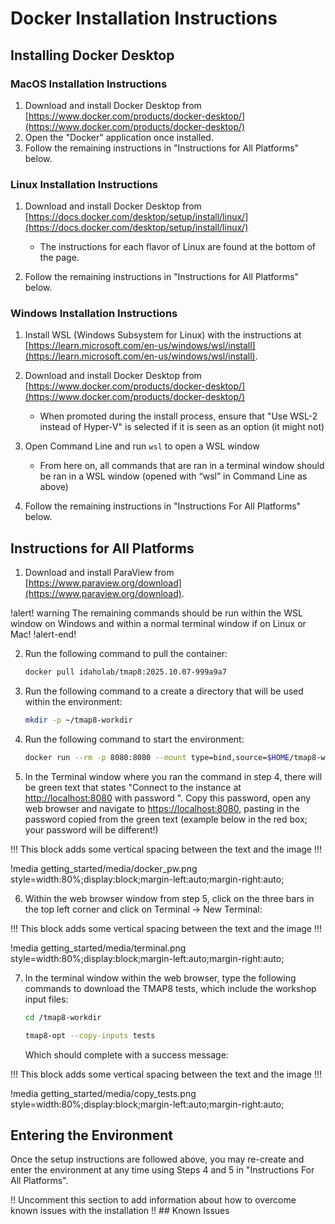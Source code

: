 # Docker Installation Instructions

## Installing Docker Desktop

### MacOS Installation Instructions

1. Download and install Docker Desktop from [https://www.docker.com/products/docker-desktop/](https://www.docker.com/products/docker-desktop/)
1. Open the "Docker" application once installed.
1. Follow the remaining instructions in "Instructions for All Platforms" below.

### Linux Installation Instructions

1. Download and install Docker Desktop from [https://docs.docker.com/desktop/setup/install/linux/](https://docs.docker.com/desktop/setup/install/linux/)

   - The instructions for each flavor of Linux are found at the bottom of the page.

1. Follow the remaining instructions in "Instructions for All Platforms" below.

### Windows Installation Instructions

1. Install WSL (Windows Subsystem for Linux) with the instructions at [https://learn.microsoft.com/en-us/windows/wsl/install](https://learn.microsoft.com/en-us/windows/wsl/install).
1. Download and install Docker Desktop from [https://www.docker.com/products/docker-desktop/](https://www.docker.com/products/docker-desktop/)

   - When promoted during the install process, ensure that "Use WSL-2 instead of Hyper-V" is selected if it is seen as an option (it might not)

1. Open Command Line and run `wsl`  to open a WSL window

   - From here on, all commands that are ran in a terminal window should be ran in a WSL window (opened with “wsl” in Command Line as above)

1. Follow the remaining instructions in "Instructions For All Platforms" below.

## Instructions for All Platforms

1. Download and install ParaView from [https://www.paraview.org/download](https://www.paraview.org/download).

!alert! warning
The remaining commands should be run within the WSL window on Windows and within a normal terminal window if on Linux or Mac!
!alert-end!

2. Run the following command to pull the container:

   ```bash
   docker pull idaholab/tmap8:2025.10.07-999a9a7
   ```

3. Run the following command to a create a directory that will be used within the environment:

   ```bash
   mkdir -p ~/tmap8-workdir
   ```

4. Run the following command to start the environment:

   ```bash
   docker run --rm -p 8080:8080 --mount type=bind,source=$HOME/tmap8-workdir,target=/tmap8-workdir idaholab/tmap8:2025.10.07-999a9a7 code-server-start
   ```
5. In the Terminal window where you ran the command in step 4, there will be green text that states "Connect to the instance at [http://localhost:8080](http://localhost:8080) with password <PASSWORD>". Copy this password, open any web browser and navigate to [https://localhost:8080](http://localhost:8080), pasting in the password copied from the green text (example below in the red box; your password will be different!)

!!!
This block adds some vertical spacing between the text and the image
!!!

!media getting_started/media/docker_pw.png style=width:80%;display:block;margin-left:auto;margin-right:auto;

6. Within the web browser window from step 5, click on the three bars in the top left corner and click on Terminal -> New Terminal:

!!!
This block adds some vertical spacing between the text and the image
!!!

!media getting_started/media/terminal.png style=width:80%;display:block;margin-left:auto;margin-right:auto;

7. In the terminal window within the web browser, type the following commands to download the TMAP8 tests, which include the workshop input files:

   ```bash
   cd /tmap8-workdir
   ```

   ```bash
   tmap8-opt --copy-inputs tests
   ```

   Which should complete with a success message:

!!!
This block adds some vertical spacing between the text and the image
!!!

!media getting_started/media/copy_tests.png style=width:80%;display:block;margin-left:auto;margin-right:auto;

## Entering the Environment

Once the setup instructions are followed above, you may re-create and enter the environment at any time using Steps 4 and 5 in "Instructions For All Platforms".

!! Uncomment this section to add information about how to overcome known issues with the installation
!! ## Known Issues
